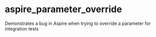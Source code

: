 # aspire_parameter_override
Demonstrates a bug in Aspire when trying to override a parameter for integration tests
